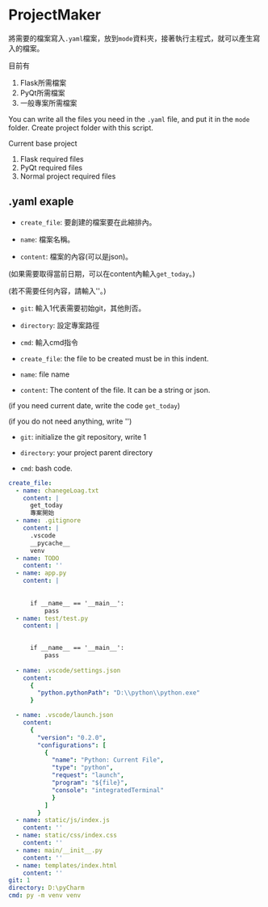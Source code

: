 # ProjectMaker
將需要的檔案寫入`.yaml`檔案，放到`mode`資料夾，接著執行主程式，就可以產生寫入的檔案。

目前有
1. Flask所需檔案
2. PyQt所需檔案
3. 一般專案所需檔案

You can write all the files you need in the `.yaml` file, and put it in the `mode` folder.
Create project folder with this script.

Current base project
1. Flask required files
2. PyQt required files
3. Normal project required files

## .yaml exaple
- `create_file`: 要創建的檔案要在此縮排內。

- `name`: 檔案名稱。

- `content`: 檔案的內容(可以是json)。

(如果需要取得當前日期，可以在content內輸入`get_today`。)

(若不需要任何內容，請輸入''。)

- `git`: 輸入1代表需要初始git，其他則否。

- `directory`: 設定專案路徑

- `cmd`: 輸入cmd指令


- `create_file`:  the file to be created must be in this indent.

- `name`: file name

- `content`: The content of the file. It can be a string or json.

(if you need current date, write the code `get_today`)

(if you do not need anything, write '')

- `git`: initialize the git repository, write 1

- `directory`: your project parent directory

- `cmd`: bash code.

```yaml
create_file:  
  - name: chanegeLoag.txt
    content: |
      get_today
      專案開始
  - name: .gitignore
    content: |
      .vscode
      __pycache__
      venv
  - name: TODO
    content: ''
  - name: app.py
    content: |
    
    
      if __name__ == '__main__':
          pass
  - name: test/test.py
    content: |
      

      if __name__ == '__main__':
          pass
          
  - name: .vscode/settings.json
    content: 
      {
        "python.pythonPath": "D:\\python\\python.exe"
      }

  - name: .vscode/launch.json
    content: 
      {
        "version": "0.2.0",
        "configurations": [
          {
            "name": "Python: Current File",
            "type": "python",
            "request": "launch",
            "program": "${file}",
            "console": "integratedTerminal"
            }
          ]
        }
  - name: static/js/index.js
    content: ''
  - name: static/css/index.css
    content: ''
  - name: main/__init__.py
    content: ''
  - name: templates/index.html
    content: ''
git: 1
directory: D:\pyCharm
cmd: py -m venv venv
```
